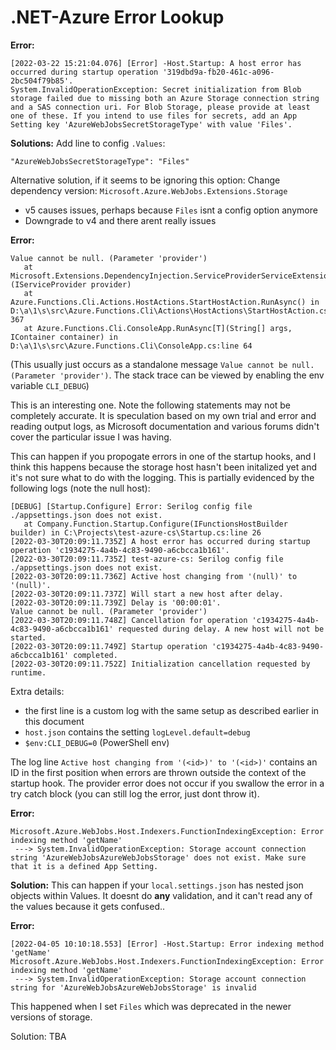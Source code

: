 # .NET-Azure Error Lookup

**Error:**
```
[2022-03-22 15:21:04.076] [Error] -Host.Startup: A host error has occurred during startup operation '319dbd9a-fb20-461c-a096-2bc504f79b85'.
System.InvalidOperationException: Secret initialization from Blob storage failed due to missing both an Azure Storage connection string and a SAS connection uri. For Blob Storage, please provide at least one of these. If you intend to use files for secrets, add an App Setting key 'AzureWebJobsSecretStorageType' with value 'Files'.
```

**Solutions:**
Add line to config `.Values`:
```
"AzureWebJobsSecretStorageType": "Files"
```

Alternative solution, if it seems to be ignoring this option:
Change dependency version:
`Microsoft.Azure.WebJobs.Extensions.Storage`
- v5 causes issues, perhaps because `Files` isnt a config option anymore
- Downgrade to v4 and there arent really issues


**Error:**
```
Value cannot be null. (Parameter 'provider')
   at Microsoft.Extensions.DependencyInjection.ServiceProviderServiceExtensions.GetRequiredService[T](IServiceProvider provider)
   at Azure.Functions.Cli.Actions.HostActions.StartHostAction.RunAsync() in D:\a\1\s\src\Azure.Functions.Cli\Actions\HostActions\StartHostAction.cs:line 367
   at Azure.Functions.Cli.ConsoleApp.RunAsync[T](String[] args, IContainer container) in D:\a\1\s\src\Azure.Functions.Cli\ConsoleApp.cs:line 64
```
(This usually just occurs as a standalone message `Value cannot be null. (Parameter 'provider')`. The stack trace can be viewed by enabling the env variable `CLI_DEBUG`)

This is an interesting one. Note the following statements may not be completely accurate. It is speculation based on my own trial and error and reading output logs, as Microsoft documentation and various forums didn't cover the particular issue I was having. 

This can happen if you propogate errors in one of the startup hooks, and I think this happens because the storage host hasn't been initalized yet and it's not sure what to do with the logging. This is partially evidenced by the following logs (note the null host):
```
[DEBUG] [Startup.Configure] Error: Serilog config file ./appsettings.json does not exist.
   at Company.Function.Startup.Configure(IFunctionsHostBuilder builder) in C:\Projects\test-azure-cs\Startup.cs:line 26
[2022-03-30T20:09:11.735Z] A host error has occurred during startup operation 'c1934275-4a4b-4c83-9490-a6cbcca1b161'.
[2022-03-30T20:09:11.735Z] test-azure-cs: Serilog config file ./appsettings.json does not exist.
[2022-03-30T20:09:11.736Z] Active host changing from '(null)' to '(null)'.
[2022-03-30T20:09:11.737Z] Will start a new host after delay.
[2022-03-30T20:09:11.739Z] Delay is '00:00:01'.
Value cannot be null. (Parameter 'provider')
[2022-03-30T20:09:11.748Z] Cancellation for operation 'c1934275-4a4b-4c83-9490-a6cbcca1b161' requested during delay. A new host will not be started.
[2022-03-30T20:09:11.749Z] Startup operation 'c1934275-4a4b-4c83-9490-a6cbcca1b161' completed.
[2022-03-30T20:09:11.752Z] Initialization cancellation requested by runtime.
```
Extra details:
- the first line is a custom log with the same setup as described earlier in this document
- `host.json` contains the setting `logLevel.default=debug`
- `$env:CLI_DEBUG=0` (PowerShell env)

The log line `Active host changing from '(<id>)' to '(<id>)'` contains an ID in the first position when errors are thrown outside the context of the startup hook. The provider error does not occur if you swallow the error in a try catch block (you can still log the error, just dont throw it).


**Error:**
```
Microsoft.Azure.WebJobs.Host.Indexers.FunctionIndexingException: Error indexing method 'getName'
 ---> System.InvalidOperationException: Storage account connection string 'AzureWebJobsAzureWebJobsStorage' does not exist. Make sure that it is a defined App Setting.
```

**Solution:**
This can happen if your `local.settings.json` has nested json objects within Values. It doesnt do **any** validation, and it can't read any of the values because it gets confused..

**Error:**
```
[2022-04-05 10:10:18.553] [Error] -Host.Startup: Error indexing method 'getName'
Microsoft.Azure.WebJobs.Host.Indexers.FunctionIndexingException: Error indexing method 'getName'
 ---> System.InvalidOperationException: Storage account connection string for 'AzureWebJobsAzureWebJobsStorage' is invalid
```
This happened when I set `Files` which was deprecated in the newer versions of storage.

Solution:
TBA